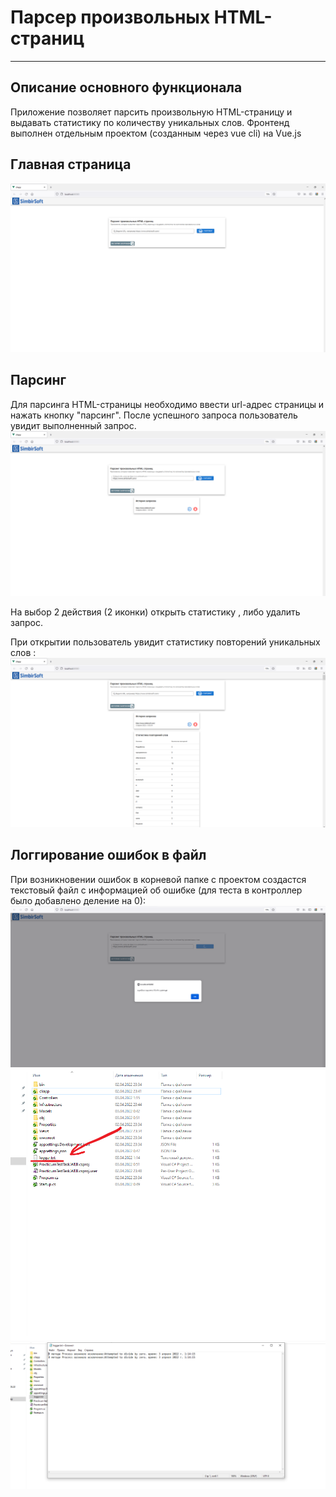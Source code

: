 # Парсер произвольных HTML-страниц
____

## Описание основного функционала
Приложение позволяет парсить произвольную HTML-страницу и выдавать статистику по количеству уникальных слов.
Фронтенд выполнен отдельным проектом (созданным через vue cli) на Vue.js

## Главная страница
![основная страница](https://github.com/E-A-Volobuev/PracticumTestTask/blob/master/%D0%B3%D0%BB%D0%B0%D0%B2%D0%BD%D0%B0%D1%8F%20%D1%81%D1%82%D1%80%D0%B0%D0%BD%D0%B8%D1%86%D0%B0.png)


## Парсинг
 Для парсинга HTML-страницы необходимо ввести url-адрес страницы и нажать кнопку "парсинг".
 После успешного запроса пользователь увидит выполненный запрос.
 ![основная страница](https://github.com/E-A-Volobuev/PracticumTestTask/blob/master/%D0%BF%D0%B0%D1%80%D1%81%D0%B8%D0%BD%D0%B3.png)
 
 На выбор 2 действия (2 иконки) открыть статистику , либо удалить запрос.
 
 При открытии пользователь увидит статистику повторений уникальных слов :
 ![основная страница](https://github.com/E-A-Volobuev/PracticumTestTask/blob/master/%D1%81%D1%82%D0%B0%D1%82%D0%B8%D1%81%D1%82%D0%B8%D0%BA%D0%B0%20%D0%BF%D0%BE%D0%B2%D1%82%D0%BE%D1%80%D0%B5%D0%BD%D0%B8%D0%B9.png)
 
 ## Логгирование ошибок в файл
  При возникновении ошибок в корневой папке с проектом создастся текстовый файл с информацией об ошибке (для теста в контроллер было добавлено деление на 0):
  ![основная страница](https://github.com/E-A-Volobuev/PracticumTestTask/blob/master/%D0%BB%D0%BE%D0%B3%D0%B3%D0%B5%D1%801.png)
  ![основная страница](https://github.com/E-A-Volobuev/PracticumTestTask/blob/master/%D0%BB%D0%BE%D0%B3%D0%B3%D0%B5%D1%802.png)
  ![основная страница](https://github.com/E-A-Volobuev/PracticumTestTask/blob/master/%D0%BB%D0%BE%D0%B3%D0%B3%D0%B5%D1%803.png)
  
